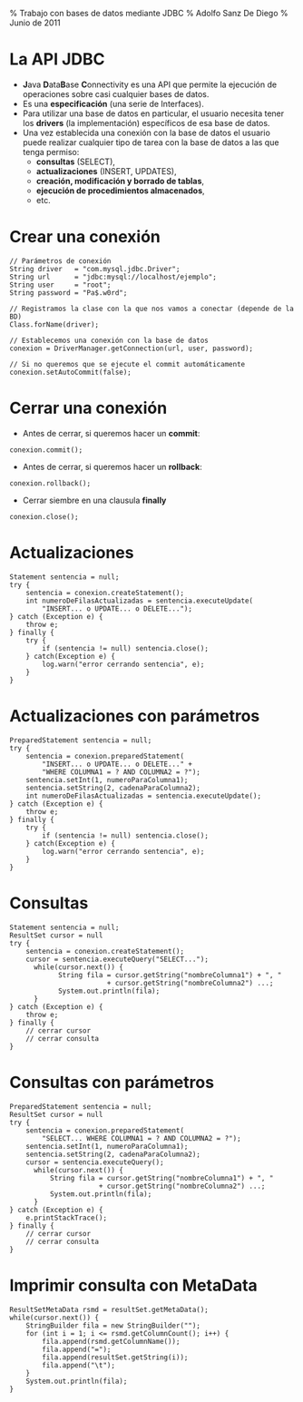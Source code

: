 % Trabajo con bases de datos mediante JDBC
% Adolfo Sanz De Diego
% Junio de 2011

# La API JDBC

- **J**ava **D**ata**B**ase **C**onnectivity es una API que permite
la ejecución de operaciones sobre casi cualquier bases de datos.
- Es una **especificación** (una serie de Interfaces).
- Para utilizar una base de datos en  particular, el usuario necesita
tener los **drivers** (la implementación) específicos de esa base de datos.
- Una vez establecida una conexión con la base de datos el usuario puede
realizar cualquier tipo de tarea con la base de datos a las que tenga permiso:
    - **consultas** (SELECT),
    - **actualizaciones** (INSERT, UPDATES),
    - **creación, modificación y borrado de tablas**,
    - **ejecución de procedimientos almacenados**,
    - etc.

# Crear una conexión

~~~~~~~~~~~~~~~~~~~~~~~~~~~~~~~~~~~~~~~~~~~~~~~~~~~~~~~~~~~~~~~~~~~~~~~~~~~~~~~~
// Parámetros de conexión
String driver   = "com.mysql.jdbc.Driver";
String url      = "jdbc:mysql://localhost/ejemplo";
String user     = "root";
String password = "Pa$.w0rd";

// Registramos la clase con la que nos vamos a conectar (depende de la BD)
Class.forName(driver);

// Establecemos una conexión con la base de datos
conexion = DriverManager.getConnection(url, user, password);

// Si no queremos que se ejecute el commit automáticamente
conexion.setAutoCommit(false);
~~~~~~~~~~~~~~~~~~~~~~~~~~~~~~~~~~~~~~~~~~~~~~~~~~~~~~~~~~~~~~~~~~~~~~~~~~~~~~~~

# Cerrar una conexión

- Antes de cerrar, si queremos hacer un **commit**:

~~~~~~~~~~~~~~~~~~~~~~~~~~~~~~~~~~~~~~~~~~~~~~~~~~~~~~~~~~~~~~~~~~~~~~~~~~~~~~~~
conexion.commit();
~~~~~~~~~~~~~~~~~~~~~~~~~~~~~~~~~~~~~~~~~~~~~~~~~~~~~~~~~~~~~~~~~~~~~~~~~~~~~~~~

- Antes de cerrar, si queremos hacer un **rollback**:

~~~~~~~~~~~~~~~~~~~~~~~~~~~~~~~~~~~~~~~~~~~~~~~~~~~~~~~~~~~~~~~~~~~~~~~~~~~~~~~~
conexion.rollback();
~~~~~~~~~~~~~~~~~~~~~~~~~~~~~~~~~~~~~~~~~~~~~~~~~~~~~~~~~~~~~~~~~~~~~~~~~~~~~~~~

- Cerrar siembre en una clausula **finally**

~~~~~~~~~~~~~~~~~~~~~~~~~~~~~~~~~~~~~~~~~~~~~~~~~~~~~~~~~~~~~~~~~~~~~~~~~~~~~~~~
conexion.close();
~~~~~~~~~~~~~~~~~~~~~~~~~~~~~~~~~~~~~~~~~~~~~~~~~~~~~~~~~~~~~~~~~~~~~~~~~~~~~~~~

# Actualizaciones

~~~~~~~~~~~~~~~~~~~~~~~~~~~~~~~~~~~~~~~~~~~~~~~~~~~~~~~~~~~~~~~~~~~~~~~~~~~~~~~~
Statement sentencia = null;
try {
    sentencia = conexion.createStatement();
    int numeroDeFilasActualizadas = sentencia.executeUpdate(
        "INSERT... o UPDATE... o DELETE...");
} catch (Exception e) {
    throw e;
} finally {
    try {
        if (sentencia != null) sentencia.close();
    } catch(Exception e) {
        log.warn("error cerrando sentencia", e);
    }
}
~~~~~~~~~~~~~~~~~~~~~~~~~~~~~~~~~~~~~~~~~~~~~~~~~~~~~~~~~~~~~~~~~~~~~~~~~~~~~~~~

# Actualizaciones con parámetros

~~~~~~~~~~~~~~~~~~~~~~~~~~~~~~~~~~~~~~~~~~~~~~~~~~~~~~~~~~~~~~~~~~~~~~~~~~~~~~~~
PreparedStatement sentencia = null;
try {
    sentencia = conexion.preparedStatement(
        "INSERT... o UPDATE... o DELETE..." +
        "WHERE COLUMNA1 = ? AND COLUMNA2 = ?");
    sentencia.setInt(1, numeroParaColumna1);
    sentencia.setString(2, cadenaParaColumna2);
    int numeroDeFilasActualizadas = sentencia.executeUpdate();
} catch (Exception e) {
    throw e;
} finally {
    try {
        if (sentencia != null) sentencia.close();
    } catch(Exception e) {
        log.warn("error cerrando sentencia", e);
    }
}
~~~~~~~~~~~~~~~~~~~~~~~~~~~~~~~~~~~~~~~~~~~~~~~~~~~~~~~~~~~~~~~~~~~~~~~~~~~~~~~~

# Consultas

~~~~~~~~~~~~~~~~~~~~~~~~~~~~~~~~~~~~~~~~~~~~~~~~~~~~~~~~~~~~~~~~~~~~~~~~~~~~~~~~
Statement sentencia = null;
ResultSet cursor = null
try {
    sentencia = conexion.createStatement();
    cursor = sentencia.executeQuery("SELECT...");
	  while(cursor.next()) {
		    String fila = cursor.getString("nombreColumna1") + ", " 
		                + cursor.getString("nombreColumna2") ...;
		    System.out.println(fila);
	  }
} catch (Exception e) {
    throw e;
} finally {
    // cerrar cursor
    // cerrar consulta
}
~~~~~~~~~~~~~~~~~~~~~~~~~~~~~~~~~~~~~~~~~~~~~~~~~~~~~~~~~~~~~~~~~~~~~~~~~~~~~~~~

# Consultas con parámetros

~~~~~~~~~~~~~~~~~~~~~~~~~~~~~~~~~~~~~~~~~~~~~~~~~~~~~~~~~~~~~~~~~~~~~~~~~~~~~~~~
PreparedStatement sentencia = null;
ResultSet cursor = null
try {
    sentencia = conexion.preparedStatement(
        "SELECT... WHERE COLUMNA1 = ? AND COLUMNA2 = ?");
    sentencia.setInt(1, numeroParaColumna1);
    sentencia.setString(2, cadenaParaColumna2);
    cursor = sentencia.executeQuery();
	  while(cursor.next()) {
	      String fila = cursor.getString("nombreColumna1") + ", " 
	                  + cursor.getString("nombreColumna2") ...;
	      System.out.println(fila);
	  }
} catch (Exception e) {
    e.printStackTrace();
} finally {
    // cerrar cursor
    // cerrar consulta
}
~~~~~~~~~~~~~~~~~~~~~~~~~~~~~~~~~~~~~~~~~~~~~~~~~~~~~~~~~~~~~~~~~~~~~~~~~~~~~~~~

# Imprimir consulta con MetaData

~~~~~~~~~~~~~~~~~~~~~~~~~~~~~~~~~~~~~~~~~~~~~~~~~~~~~~~~~~~~~~~~~~~~~~~~~~~~~~~~
ResultSetMetaData rsmd = resultSet.getMetaData();
while(cursor.next()) {
    StringBuilder fila = new StringBuilder("");
    for (int i = 1; i <= rsmd.getColumnCount(); i++) {
        fila.append(rsmd.getColumnName());
        fila.append("=");
        fila.append(resultSet.getString(i));
        fila.append("\t");
    }
    System.out.println(fila);
}
~~~~~~~~~~~~~~~~~~~~~~~~~~~~~~~~~~~~~~~~~~~~~~~~~~~~~~~~~~~~~~~~~~~~~~~~~~~~~~~~
